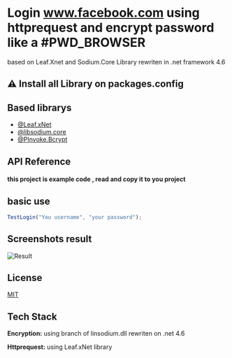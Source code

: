 
# Login www.facebook.com using httprequest and encrypt password like a #PWD_BROWSER

based on Leaf.Xnet and Sodium.Core Library rewriten in .net framework 4.6

## ⚠️ Install all Library on packages.config


## Based librarys

- [@Leaf.xNet](https://github.com/csharp-leaf)
- [@libsodium.core](https://github.com/ektrah/libsodium-core)
- [@PInvoke.Bcrypt](https://github.com/dotnet/pinvoke)
## API Reference

#### this project is example code , read and copy it to you project

## basic use

```js
TestLogin("You username", "your password");
```



## Screenshots result

![Result](https://img001.prntscr.com/file/img001/gyu0x7ZmTkaDsE9yLJ2K4g.png)


## License

[MIT](https://choosealicense.com/licenses/mit/)


## Tech Stack

**Encryption:** using branch of linsodium.dll rewriten on .net 4.6

**Httprequest:** using Leaf.xNet library

